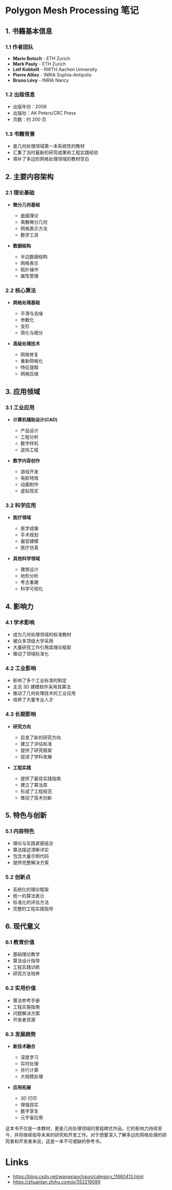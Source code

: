 # Polygon Mesh Processing 笔记

## 1. 书籍基本信息

### 1.1 作者团队

- **Mario Botsch** - ETH Zurich
- **Mark Pauly** - ETH Zurich
- **Leif Kobbelt** - RWTH Aachen University
- **Pierre Alliez** - INRIA Sophia-Antipolis
- **Bruno Lévy** - INRIA Nancy

### 1.2 出版信息

- 出版年份：2008
- 出版社：AK Peters/CRC Press
- 页数：约 200 页

### 1.3 书籍背景

- 是几何处理领域第一本系统性的教材
- 汇集了当时最新的研究成果和工程实践经验
- 填补了多边形网格处理领域的教材空白

## 2. 主要内容架构

### 2.1 理论基础

- **微分几何基础**

  - 曲面理论
  - 离散微分几何
  - 网格表示方法
  - 数学工具

- **数据结构**
  - 半边数据结构
  - 网格表示
  - 拓扑操作
  - 属性管理

### 2.2 核心算法

- **网格处理基础**

  - 平滑与去噪
  - 参数化
  - 变形
  - 简化与细分

- **高级处理技术**
  - 网格修复
  - 重新网格化
  - 特征提取
  - 网格压缩

## 3. 应用领域

### 3.1 工业应用

- **计算机辅助设计(CAD)**

  - 产品设计
  - 工程分析
  - 数字样机
  - 逆向工程

- **数字内容创作**
  - 游戏开发
  - 电影特效
  - 动画制作
  - 虚拟现实

### 3.2 科学应用

- **医疗领域**

  - 医学成像
  - 手术规划
  - 器官建模
  - 医疗仿真

- **其他科学领域**
  - 建筑设计
  - 地形分析
  - 考古重建
  - 科学可视化

## 4. 影响力

### 4.1 学术影响

- 成为几何处理领域的标准教材
- 被众多顶级大学采用
- 大量研究工作引用其理论框架
- 推动了领域标准化

### 4.2 工业影响

- 影响了多个工业标准的制定
- 主流 3D 建模软件采用其算法
- 推动了几何处理技术的工业应用
- 培养了大量专业人才

### 4.3 长期影响

- **研究方向**

  - 启发了新的研究方向
  - 建立了评估标准
  - 提供了研究框架
  - 促进了学科发展

- **工程实践**
  - 提供了最佳实践指南
  - 建立了算法库
  - 形成了工程规范
  - 推动了技术创新

## 5. 特色与创新

### 5.1 内容特色

- 理论与实践紧密结合
- 算法描述清晰详实
- 包含大量示例代码
- 提供完整解决方案

### 5.2 创新点

- 系统化的理论框架
- 统一的算法表示
- 标准化的评估方法
- 完整的工程实践指导

## 6. 现代意义

### 6.1 教育价值

- 基础理论教学
- 算法设计指导
- 工程实践训练
- 研究方法培养

### 6.2 实用价值

- 算法参考手册
- 工程实施指南
- 问题解决方案
- 开发者资源

### 6.3 发展趋势

- **新技术融合**

  - 深度学习
  - 实时处理
  - 并行计算
  - 大规模处理

- **应用拓展**
  - 3D 打印
  - 增强现实
  - 数字孪生
  - 元宇宙应用

这本书不仅是一本教材，更是几何处理领域的里程碑式作品，它的影响力持续至今，并将继续指导未来的研究和开发工作。对于想要深入了解多边形网格处理的研究者和开发者来说，这是一本不可或缺的参考书。

# Links

- https://blog.csdn.net/wangxiaochaun/category_11660413.html
- https://zhuanlan.zhihu.com/p/352219089
